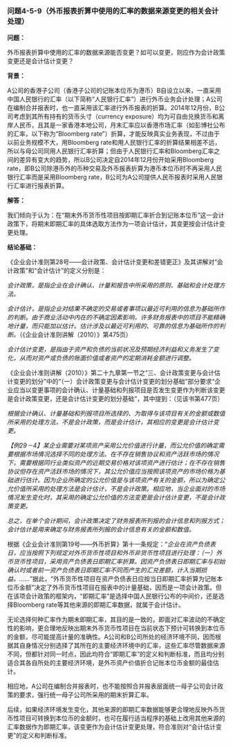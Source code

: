 ### 问题4-5-9（外币报表折算中使用的汇率的数据来源变更的相关会计处理）

**问题：**

外币报表折算中使用的汇率的数据来源能否变更？如可以变更，则应作为会计政策变更还是会计估计变更？

**背景：**

A公司的香港子公司（香港子公司的记账本位币为港币）B自设立以来，一直采用中国人民银行的汇率（以下简称“人民银行汇率”）进行外币业务会计处理；A公司在编制合并报表时，也一直采用该汇率进行外币报表的折算。2014年12月份，B公司考虑到其所有持有的货币头寸（currency
exposure）均为可自由兑换货币和离岸人民币，且其是一家香港本地公司，月末汇率应以香港市场汇率（如彭博社公布的汇率，以下称为“Bloomberg
rate”）折算，才能反映真实业务表现，不过由于以前业务规模不大，用Bloomberg
rate和用人民银行汇率的折算结果相差不远，所以与母公司同用人民银行汇率折算；但由于人民银行汇率和Bloomberg汇率之间的差异有变大的趋势，所以B公司决定自2014年12月份开始采用Bloomberg
rate，即B公司除港币外的币种交易及外币报表折算为港币本位币时不再采用人民银行汇率而是采用Bloomberg
rate，B公司为A公司提供人民币报表时采用人民银行汇率进行报表折算。

**解答：**

我们倾向于认为：在“期末外币货币性项目按即期汇率折合到记账本位币”这一会计政策下，将期末即期汇率的具体选取方法作为一项会计估计，其变更按会计估计变更处理。

**结论基础：**

《企业会计准则第28号——会计政策、会计估计变更和差错更正》及其讲解对“会计政策”和“会计估计”的定义分别是：

*会计政策，是指企业在会计确认、计量和报告中所采用的原则、基础和会计处理方法。*

*会计估计，是指企业对结果不确定的交易或者事项以最近可利用的信息为基础所作的判断。由于商业活动中内在的不确定因素影响，许多财务报表中的项目不能精确地计量，而只能加以估计。估计涉及以最近可利用的、可靠的信息为基础所作的判断。*（《企业会计准则讲解（2010）》第475页）

*会计估计变更，是指由于资产和负债的当前状况及预期经济利益和义务发生了变化，从而对资产或负债的账面价值或者资产的定期消耗金额进行调整。*

《企业会计准则讲解（2010）》第二十九章第一节之“三、会计政策变更与会计估计变更的划分”中的“（一）会计政策变更与会计估计变更的划分基础”部分要求“企业应当以变更事项的会计确认、计量基础和列报项目是否发生变更作为判断该变更是会计政策变更，还是会计估计变更的划分基础”，其中提到：（见该书第477页）

*根据会计确认、计量基础和列报项目所选择的、为取得与该项目有关的金额或数值所采用的处理方法，不是会计政策，而是会计估计，其相应的变更是会计估计变更。*

*【例29－4】某企业需要对某项资产采用公允价值进行计量，而公允价值的确定需要根据市场情况选择不同的处理方法。在不存在销售协议和资产活跃市场的情况下，需要根据同行业类似资产的近期交易价格对该项资产进行估计；在不存在销售协议但存在资产活跃市场的情况下，其公允价值应当按照该项资产的市场价格为基础进行估计。因为企业所确定的公允价值是与该项资产有关的金额，所以为确定公允价值所采用的处理方法是会计估计，不是会计政策。相应地，当企业面对的市场情况发生变化时，其采用的确定公允价值的方法变更是会计估计变更，不是会计政策变更。*

*总之，在单个会计期间，会计政策决定了财务报表所列报的会计信息和列报方式；会计估计是用来确定与财务报表所列报的会计信息有关的金额和数值。*

根据《企业会计准则第19号——外币折算》第十一条规定：“*企业在资产负债表日，应当按照下列规定对外币货币性项目和外币非货币性项目进行处理：（一）外币货币性项目，采用资产负债表日即期汇率折算。因资产负债表日即期汇率与初始确认时或者前一资产负债表日即期汇率不同而产生的汇兑差额，计入当期损益。……*”据此，“外币货币性项目在资产负债表日应按当日即期汇率折算为记账本位币金额”决定了外币货币性项目在报表中的计量基础，因而是一项会计政策。但在该项会计政策的框架内，“即期汇率”是选择中国人民银行公布的中间价，还是选择Bloomberg
rate等其他来源的即期汇率数据，就属于会计估计。

无论选择何种汇率作为期末即期汇率，其目的是一致的，即面对汇率波动的不确定性的影响，更合理地反映出期末外币货币性项目在当前状态下预计可转换到本位币的金额，尽可能提高计量的准确性。A公司和B公司所处的经济环境不同，因而根据其自身情况分别选择了其所在的主要经济环境中的汇率，这些汇率尽管数据来源不同，但都针对同一时点，因此均符合“即期汇率”的定义和判断标准，而且均分别适合其各自所处的主要经济环境，是外币资产价值折合记账本位币金额的最佳估计。

相应地，A公司在编制合并报表时，也不能按照合并报表层面统一母子公司会计政策的要求，强行统一母子公司所采用的期末折算汇率。

后续，如果经济环境发生变化，其他来源的即期汇率数据能够更合理地反映外币货币性项目可转换到本位币的金额时，也可在履行适当程序的基础上改用其他来源的汇率数据作为即期汇率，该变更作为会计估计变更处理，符合准则对“会计估计变更”的定义和判断标准。